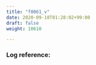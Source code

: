 ```yaml
---
title: "f0061_v"
date: 2020-09-18T01:28:02+99:00
draft: false
weight: 10610

---
```


### Log reference: <no value>

```

